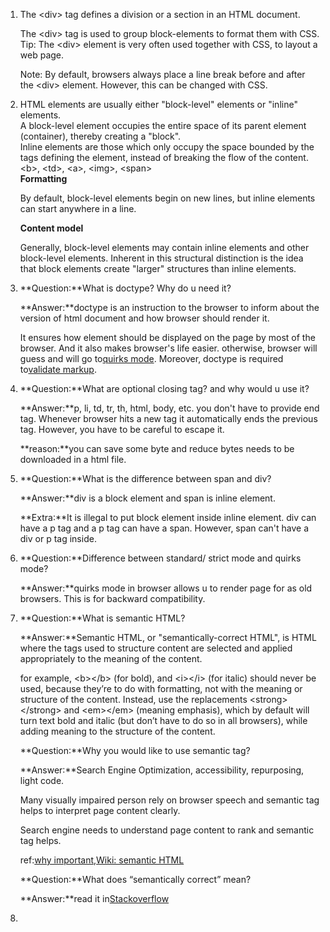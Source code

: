1. The &lt;div&gt; tag defines a division or a section in an HTML document.

   The &lt;div&gt; tag is used to group block-elements to format them with CSS.  
   Tip: The &lt;div&gt; element is very often used together with CSS, to layout a web page.

   Note: By default, browsers always place a line break before and after the &lt;div&gt; element. However, this can be changed with CSS.

2. HTML elements are usually either "block-level" elements or "inline" elements.  
   A block-level element occupies the entire space of its parent element \(container\), thereby creating a "block".  
   Inline elements are those which only occupy the space bounded by the tags defining the element, instead of breaking the flow of the content. &lt;b&gt;, &lt;td&gt;, &lt;a&gt;, &lt;img&gt;, &lt;span&gt;  
   **Formatting**

   By default, block-level elements begin on new lines, but inline elements can start anywhere in a line.

   **Content model**

   Generally, block-level elements may contain inline elements and other block-level elements. Inherent in this structural distinction is the idea that block elements create "larger" structures than inline elements.

3. **Question:**What is doctype? Why do u need it?

   **Answer:**doctype is an instruction to the browser to inform about the version of html document and how browser should render it.

   It ensures how element should be displayed on the page by most of the browser. And it also makes browser's life easier. otherwise, browser will guess and will go to[quirks mode](http://en.wikipedia.org/wiki/Quirks_mode). Moreover, doctype is required to[validate markup](http://validator.w3.org/).

4. **Question:**What are optional closing tag? and why would u use it?

   **Answer:**p, li, td, tr, th, html, body, etc. you don't have to provide end tag. Whenever browser hits a new tag it automatically ends the previous tag. However, you have to be careful to escape it.

   **reason:**you can save some byte and reduce bytes needs to be downloaded in a html file.

5. **Question:**What is the difference between span and div?

   **Answer:**div is a block element and span is inline element.

   **Extra:**It is illegal to put block element inside inline element. div can have a p tag and a p tag can have a span. However, span can't have a div or p tag inside.

6. **Question:**Difference between standard/ strict mode and quirks mode?

   **Answer:**quirks mode in browser allows u to render page for as old browsers. This is for backward compatibility.

7. **Question:**What is semantic HTML?

   **Answer:**Semantic HTML, or "semantically-correct HTML", is HTML where the tags used to structure content are selected and applied appropriately to the meaning of the content.

   for example, &lt;b&gt;&lt;/b&gt; \(for bold\), and &lt;i&gt;&lt;/i&gt; \(for italic\) should never be used, because they’re to do with formatting, not with the meaning or structure of the content. Instead, use the replacements &lt;strong&gt;&lt;/strong&gt; and &lt;em&gt;&lt;/em&gt; \(meaning emphasis\), which by default will turn text bold and italic \(but don’t have to do so in all browsers\), while adding meaning to the structure of the content.

   **Question:**Why you would like to use semantic tag?

   **Answer:**Search Engine Optimization, accessibility, repurposing, light code.

   Many visually impaired person rely on browser speech and semantic tag helps to interpret page content clearly.

   Search engine needs to understand page content to rank and semantic tag helps.

   ref:[why important](http://www.adobe.com/devnet/html5/articles/semantic-markup.html#articlecontentAdobe_numberedheader_0),[Wiki: semantic HTML](http://en.wikipedia.org/wiki/Semantic_HTML)

   **Question:**What does “semantically correct” mean?

   **Answer:**read it in[Stackoverflow](http://stackoverflow.com/questions/1294493/what-does-semantically-correct-mean/1294512#1294512)

8. 


